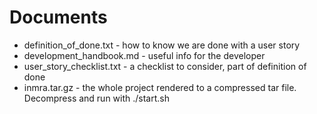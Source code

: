 Documents
=========

- definition_of_done.txt - how to know we are done with a user story
- development_handbook.md - useful info for the developer
- user_story_checklist.txt - a checklist to consider, part of definition of done
- inmra.tar.gz - the whole project rendered to a compressed tar file.  Decompress and run with ./start.sh
